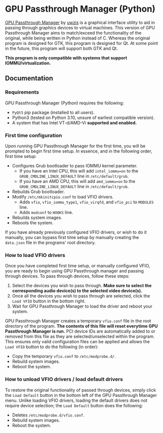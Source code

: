 # GPU Passthrough Manager (Python)
[GPU Passthrough Manager](https://github.com/uwzis/GPU-Passthrough-Manager) by [uwzis](https://github.com/uwzis) is a graphical interface utility to aid in passing through graphics devices to virtual machines. This version of GPU Passthrough Manager aims to match/exceed the functionality of the original, while being written in Python instead of C. Whereas the original program is designed for GTK, this program is designed for Qt. At some point in the future, this program will support both GTK and Qt.

**This program is only compatible with systems that support IOMMU/virtualization.**
## Documentation
### Requirements
GPU Passthrough Manager (Python) requires the following:
- `PyQt5` pip package (installed to all users).
- Python3 (tested on Python 3.10, unsure of earliest compatible version).
- A system that has Intel VT-d/AMD-Vi **supported and enabled.**

### First time configuration
Upon running GPU Passthrough Manager for the first time, you will be prompted to begin first time setup. In essence, and in the following order, first time setup:
- Configures Grub bootloader to pass IOMMU kernel parameter.
  - If you have an Intel CPU, this will add `intel_iommu=on` to the `GRUB_CMDLINE_LINUX_DEFAULT` line in `/etc/default/grub`.
  - If you have an AMD CPU, this will add `amd_iommu=on` to the `GRUB_CMDLINE_LINUX_DEFAULT` line in `/etc/default/grub`.
- Rebuilds Grub bootloader.
- Modify `/etc/mkinitcpio.conf` to load VFIO drivers.
  - Adds `vfio`, `vfio_iommu_type1`, `vfio_virqfd`, and `vfio_pci` to `MODULES` line.
  - Adds `modconf` to `HOOKS` line.
- Rebuilds system images.
- Reboots the system.

If you have already previously configured VFIO drivers, or wish to do it manually, you can bypass first time setup by manually creating the `data.json` file in the programs' root directory.
  
### How to load VFIO drivers
Once you have completed first time setup, or manually configured VFIO, you are ready to begin using GPU Passthrough manager and passing through devices. To pass through devices, follow these steps:
1. Select the devices you wish to pass through. **Make sure to select the corresponding audio device(s) to the selected video device(s).**
2. Once all the devices you wish to pass through are selected, click the `Load VFIO` button in the bottom right.
3. Wait for GPU Passthrough Manager to load the driver and reboot your system.

GPU Passthrough Manager creates a temporary `vfio.conf` file in the root directory of the program. **The contents of this file will reset everytime GPU Passthrough Manager is run.** PCI device IDs are automatically added to or removed from this file as they are selected/unselected within the program. This ensures only valid configuration files can be applied and allows the `Load VFIO` button to do the following (in order):
- Copy the temporary `vfio.conf` to `/etc/modprobe.d/`.
- Rebuild system images.
- Reboot the system.

### How to unload VFIO drivers / load default drivers
To restore the original functionality of passed through devices, simply click the `Load Default` button in the bottom left of the GPU Passthrough Manager menu. Unlike loading VFIO drivers, loading the default drivers does not require device selection; the `Load Default` button does the following:
- Deletes `/etc/modprobe.d/vfio.conf`.
- Rebuild system images.
- Reboot the system.
